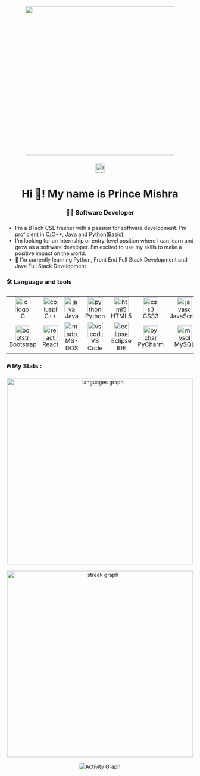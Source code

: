 <div align="center">
<!--   <img height="400" src="https://cdn.dribbble.com/users/1162077/screenshots/3848914/media/7ed7d5ca074b48b328150e5a231e8d1f.gif"  /> -->
<!-- <img height="500" src="https://media.tenor.com/2fXbn6Xtt0UAAAAC/software-software-development.gif"  /> -->
<!--   <img height="300" src="https://media.tenor.com/Ug6cbVA1ZsMAAAAd/developer.gif"  /> -->
  
  <img height="400" src="https://img.etimg.com/thumb/width-1200,height-900,imgsize-638053,resizemode-75,msid-84146083/prime/technology-and-startups/booting-up-developer-economy-how-tech-startups-are-helping-coders-build-and-test-software-faster.jpg"  />
 
</div>

###

<div align="center">
  <a href="https://www.linkedin.com/in/prince-mishra-pm" target="_blank">
    <img src="https://img.shields.io/static/v1?message=LinkedIn&logo=linkedin&label=&color=0077B5&logoColor=white&labelColor=&style=for-the-badge" height="25" alt="linkedin logo"  />
  </a>
</div>



<h1 align="center">Hi 👋! My name is Prince Mishra</h1>

###

<h3 align="center">👩‍💻 Software Developer</h3>

###

- I'm a BTech CSE fresher with a passion for software development. I'm proficient in C/C++, Java and Python(Basic).
- I'm looking for an internship or entry-level position where I can learn and grow as a software developer. I'm excited to use my skills to make a positive impact on the world.
- 🌱 I’m currently learning Python, Front End Full Stack Development and Java Full Stack Development</p>

###

<h3 align="left">🛠 Language and tools</h3>

###
<!--
<div align="left">
  <img src="https://cdn.jsdelivr.net/gh/devicons/devicon/icons/c/c-original.svg" height="40" alt="c logo"  />
  <img width="12" />
  <img src="https://cdn.jsdelivr.net/gh/devicons/devicon/icons/cplusplus/cplusplus-original.svg" height="40" alt="cplusplus logo"  />
  <img width="12" />
  <img src="https://cdn.jsdelivr.net/gh/devicons/devicon/icons/java/java-original.svg" height="40" alt="java logo"  />
  <img width="12" />
  <img src="https://cdn.jsdelivr.net/gh/devicons/devicon/icons/python/python-original.svg" height="40" alt="python logo"  />
  <img width="12" />
  <img src="https://cdn.jsdelivr.net/gh/devicons/devicon/icons/html5/html5-original.svg" height="40" alt="html5 logo"  />
  <img width="12" />
  <img src="https://cdn.jsdelivr.net/gh/devicons/devicon/icons/css3/css3-original.svg" height="40" alt="css3 logo"  />
  <img width="12" />
  <img src="https://cdn.jsdelivr.net/gh/devicons/devicon/icons/javascript/javascript-original.svg" height="40" alt="javascript logo"  />
  <img width="12" />
  <img src="https://cdn.jsdelivr.net/gh/devicons/devicon/icons/angularjs/angularjs-original.svg" height="40" alt="angularjs logo"  />
  <img width="12" />
  <img src="https://cdn.jsdelivr.net/gh/devicons/devicon/icons/bootstrap/bootstrap-original.svg" height="40" alt="bootstrap logo"  />
  <img width="12" />
  <img src="https://cdn.jsdelivr.net/gh/devicons/devicon/icons/react/react-original.svg" height="40" alt="react logo"  />
  <img width="12" />
  <img src="https://cdn.jsdelivr.net/gh/devicons/devicon/icons/msdos/msdos-original.svg" height="40" alt="msdos logo"  />
  <img width="12" />
  <img src="https://cdn.jsdelivr.net/gh/devicons/devicon/icons/vscode/vscode-original.svg" height="40" alt="vscode logo"  />
  <img width="12" />
  <img src="https://skillicons.dev/icons?i=eclipse" height="40" alt="eclipseide logo"  />
  <img width="12" />
  <img src="https://resources.jetbrains.com/storage/products/company/brand/logos/PyCharm_icon.png" height="40" alt="pycharm logo"  />
  <img width="12" />
  <img src="https://cdn.jsdelivr.net/gh/devicons/devicon/icons/mysql/mysql-original.svg" height="40" alt="mysql logo"  />
  <img width="12" />
  <img src="https://skillicons.dev/icons?i=github" height="40" alt="github logo"  />
</div>     -->

<div align="center">
  <table>
    <tr>
      <td align="center">
        <img src="https://cdn.jsdelivr.net/gh/devicons/devicon/icons/c/c-original.svg" height="40" alt="c logo" /><br>
        C
      </td>
      <td align="center">
        <img src="https://cdn.jsdelivr.net/gh/devicons/devicon/icons/cplusplus/cplusplus-original.svg" height="40" alt="cplusplus logo" /><br>
        C++
      </td>
      <td align="center">
        <img src="https://cdn.jsdelivr.net/gh/devicons/devicon/icons/java/java-original.svg" height="40" alt="java logo" /><br>
        Java
      </td>
      <td align="center">
        <img src="https://cdn.jsdelivr.net/gh/devicons/devicon/icons/python/python-original.svg" height="40" alt="python logo" /><br>
        Python
      </td>
      <td align="center">
        <img src="https://cdn.jsdelivr.net/gh/devicons/devicon/icons/html5/html5-original.svg" height="40" alt="html5 logo" /><br>
        HTML5
      </td>
      <td align="center">
        <img src="https://cdn.jsdelivr.net/gh/devicons/devicon/icons/css3/css3-original.svg" height="40" alt="css3 logo" /><br>
        CSS3
      </td>
      <td align="center">
        <img src="https://cdn.jsdelivr.net/gh/devicons/devicon/icons/javascript/javascript-original.svg" height="40" alt="javascript logo" /><br>
        JavaScript
      </td>
      <td align="center">
        <img src="https://cdn.jsdelivr.net/gh/devicons/devicon/icons/angularjs/angularjs-original.svg" height="40" alt="angularjs logo" /><br>
        AngularJS
      </td>
    </tr>
    <tr>
      <td align="center">
        <img src="https://cdn.jsdelivr.net/gh/devicons/devicon/icons/bootstrap/bootstrap-original.svg" height="40" alt="bootstrap logo" /><br>
        Bootstrap
      </td>
      <td align="center">
        <img src="https://cdn.jsdelivr.net/gh/devicons/devicon/icons/react/react-original.svg" height="40" alt="react logo" /><br>
<!--         <img src="https://miro.medium.com/v2/resize:fit:828/0*EitUXT-pqbaQSCTt.gif" height="40" alt="react logo" /><br> -->
        React
      </td>
      <td align="center">
        <img src="https://cdn.jsdelivr.net/gh/devicons/devicon/icons/msdos/msdos-original.svg" height="40" alt="msdos logo" /><br>
        MS-DOS
      </td>
      <td align="center">
        <img src="https://cdn.jsdelivr.net/gh/devicons/devicon/icons/vscode/vscode-original.svg" height="40" alt="vscode logo" /><br>
        VS Code
      </td>
      <td align="center">
        <img src="https://skillicons.dev/icons?i=eclipse" height="40" alt="eclipseide logo" /><br>
        Eclipse IDE
      </td>
      <td align="center">
        <img src="https://resources.jetbrains.com/storage/products/company/brand/logos/PyCharm_icon.png" height="40" alt="pycharm logo" /><br>
        PyCharm
      </td>
      <td align="center">
        <img src="https://cdn.jsdelivr.net/gh/devicons/devicon/icons/mysql/mysql-original.svg" height="40" alt="mysql logo" /><br>
        MySQL
      </td>
      <td align="center">
        <img src="https://github.com/user-attachments/assets/16664d45-2375-49d9-88f7-1b9e9e3d423b" height="40" alt="android studio logo" /><br>
        Android Studio
      </td>
    </tr>
  </table>
</div>




###

<h3 align="left">🔥   My Stats :</h3>

###

<div align="center">
  
<!-- Top Languages Graph -->
<!--   <img src="https://github-readme-stats.vercel.app/api/top-langs?username=princepm02&locale=en&hide_title=false&layout=compact&card_width=320&langs_count=12&theme=dracula&hide_border=false&order=2" height="150" alt="languages graph"  /> -->
<!--   <img align="Center" src="https://github-readme-stats.vercel.app/api/top-langs?username=princepm02&show_icons=true&locale=en&layout=compact&card_width=450&langs_count=12&theme=dark&hide_border=false&order=2" height="200" alt="languages graph" /> -->

  <!-- Streak Graph -->
  <!--   <img align="Center" src="https://streak-stats.demolab.com?user=Princepm02&locale=en&mode=daily&theme=dark&card_width=450&hide_border=false&border_radius=5&order=3" height="200" alt="streak graph"  />
</div> -->


<!-- GitHub Stats -->
<!-- ![Prince GitHub Stats](https://github-readme-stats.vercel.app/api?username=princepm02&theme=vision-friendly-dark&show_icons=true&rank_icon=github&hide=contribs,issues,prs)  -->

 <!-- Top Languages Graph -->
<img align="center" src="https://github-readme-stats.vercel.app/api/top-langs/?username=princepm02&layout=compact&langs_count=12&theme=dark&hide_border=false&text_color=ffffff" width="500" alt="languages graph" />
<br/><br/>

<!-- Streak Graph -->
<img align="center" src="https://streak-stats.demolab.com?user=princepm02&layout=compact&count_private=true&border_radius=5&show_icons=true&theme=dark&hide_border=false&text_color=ffffff" width="500" alt="streak graph" />
<br/><br/>

<!-- Activity Graph -->
<img align="center" src="https://github-readme-activity-graph.vercel.app/graph?username=princepm02&theme=react-dark&hide_border=false&count_private=true&bg_color=101010&line=fb8c00&color=cfcccc&point=ffffff&area=true" alt="Activity Graph" />


###
